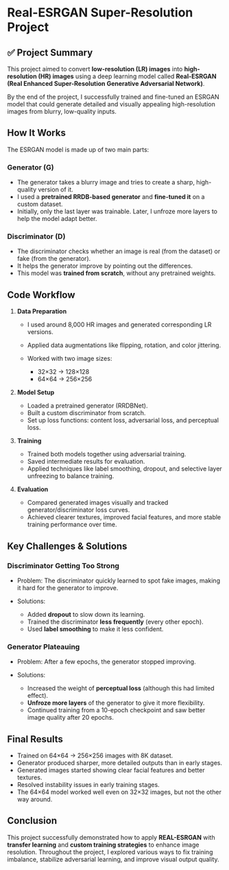 
#  Real-ESRGAN Super-Resolution Project

## ✅ Project Summary

This project aimed to convert **low-resolution (LR) images** into **high-resolution (HR) images** using a deep learning model called **Real-ESRGAN (Real Enhanced Super-Resolution Generative Adversarial Network)**.

By the end of the project, I successfully trained and fine-tuned an ESRGAN model that could generate detailed and visually appealing high-resolution images from blurry, low-quality inputs.



## How It Works

The ESRGAN model is made up of two main parts:

###  Generator (G)

* The generator takes a blurry image and tries to create a sharp, high-quality version of it.
* I used a **pretrained RRDB-based generator** and **fine-tuned it** on a custom dataset.
* Initially, only the last layer was trainable. Later, I unfroze more layers to help the model adapt better.

###  Discriminator (D)

* The discriminator checks whether an image is real (from the dataset) or fake (from the generator).
* It helps the generator improve by pointing out the differences.
* This model was **trained from scratch**, without any pretrained weights.


##  Code Workflow

1. **Data Preparation**

   * I used around 8,000 HR images and generated corresponding LR versions.
   * Applied data augmentations like flipping, rotation, and color jittering.
   * Worked with two image sizes:

     * 32×32 → 128×128
     * 64×64 → 256×256

2. **Model Setup**

   * Loaded a pretrained generator (RRDBNet).
   * Built a custom discriminator from scratch.
   * Set up loss functions: content loss, adversarial loss, and perceptual loss.

3. **Training**

   * Trained both models together using adversarial training.
   * Saved intermediate results for evaluation.
   * Applied techniques like label smoothing, dropout, and selective layer unfreezing to balance training.

4. **Evaluation**

   * Compared generated images visually and tracked generator/discriminator loss curves.
   * Achieved clearer textures, improved facial features, and more stable training performance over time.



##  Key Challenges & Solutions

###  Discriminator Getting Too Strong

* Problem: The discriminator quickly learned to spot fake images, making it hard for the generator to improve.
* Solutions:

  * Added **dropout** to slow down its learning.
  * Trained the discriminator **less frequently** (every other epoch).
  * Used **label smoothing** to make it less confident.

###  Generator Plateauing

* Problem: After a few epochs, the generator stopped improving.
* Solutions:

  * Increased the weight of **perceptual loss** (although this had limited effect).
  * **Unfroze more layers** of the generator to give it more flexibility.
  * Continued training from a 10-epoch checkpoint and saw better image quality after 20 epochs.



## Final Results

* Trained on 64×64 → 256×256 images with 8K dataset.
* Generator produced sharper, more detailed outputs than in early stages.
* Generated images started showing clear facial features and better textures.
* Resolved instability issues in early training stages.
* The 64×64 model worked well even on 32×32 images, but not the other way around.





## Conclusion

This project successfully demonstrated how to apply **REAL-ESRGAN** with **transfer learning** and **custom training strategies** to enhance image resolution. Throughout the project, I explored various ways to fix training imbalance, stabilize adversarial learning, and improve visual output quality.
